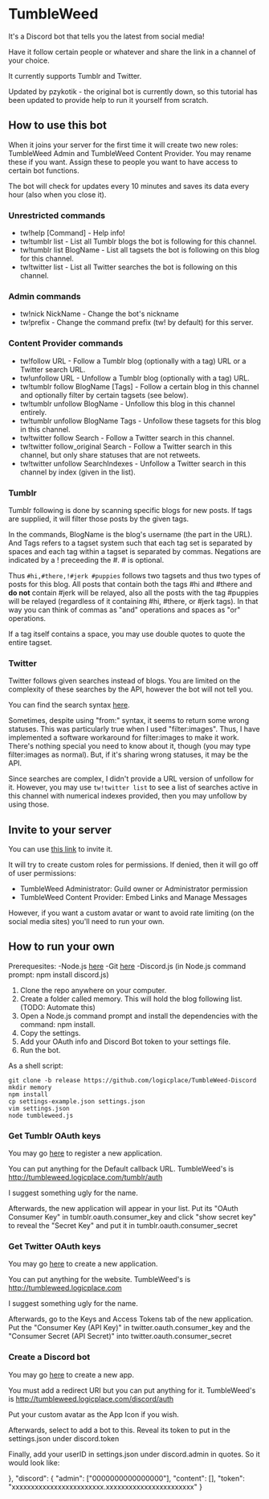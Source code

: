 # TumbleWeed #

It's a Discord bot that tells you the latest from social media!

Have it follow certain people or whatever and share the link in a channel of your choice.

It currently supports Tumblr and Twitter.

Updated by pzykotik - the original bot is currently down, so this tutorial has been updated to provide help to run it yourself from scratch.

## How to use this bot ##

When it joins your server for the first time it will create two new roles: TumbleWeed Admin and TumbleWeed Content Provider. You may rename these if you want. Assign these to people you want to have access to certain bot functions.

The bot will check for updates every 10 minutes and saves its data every hour (also when you close it).

### Unrestricted commands ###

* tw!help [Command] - Help info!
* tw!tumblr list - List all Tumblr blogs the bot is following for this channel.
* tw!tumblr list BlogName - List all tagsets the bot is following on this blog for this channel.
* tw!twitter list - List all Twitter searches the bot is following on this channel.

### Admin commands ###

* tw!nick NickName - Change the bot's nickname
* tw!prefix - Change the command prefix (tw! by default) for this server.

### Content Provider commands ###

* tw!follow URL - Follow a Tumblr blog (optionally with a tag) URL or a Twitter search URL.
* tw!unfollow URL - Unfollow a Tumblr blog (optionally with a tag) URL.
* tw!tumblr follow BlogName [Tags] - Follow a certain blog in this channel and optionally filter by certain tagsets (see below).
* tw!tumblr unfollow BlogName - Unfollow this blog in this channel entirely.
* tw!tumblr unfollow BlogName Tags - Unfollow these tagsets for this blog in this channel.
* tw!twitter follow Search - Follow a Twitter search in this channel.
* tw!twitter follow_original Search - Follow a Twitter search in this channel, but only share statuses that are not retweets.
* tw!twitter unfollow SearchIndexes - Unfollow a Twitter search in this channel by index (given in the list).

### Tumblr ###

Tumblr following is done by scanning specific blogs for new posts. If tags are supplied, it will filter those posts by the given tags.

In the commands, BlogName is the blog's username (the part in the URL). And Tags refers to a tagset system such that each tag set is separated by spaces and each tag within a tagset is separated by commas. Negations are indicated by a ! preceeding the #. # is optional.

Thus `#hi,#there,!#jerk #puppies` follows two tagsets and thus two types of posts for this blog. All posts that contain both the tags #hi and #there and **do not** contain #jerk will be relayed, also all the posts with the tag #puppies will be relayed (regardless of it containing #hi, #there, or #jerk tags). In that way you can think of commas as "and" operations and spaces as "or" operations.

If a tag itself contains a space, you may use double quotes to quote the entire tagset.

### Twitter ###

Twitter follows given searches instead of blogs. You are limited on the complexity of these searches by the API, however the bot will not tell you.

You can find the search syntax [here](https://dev.twitter.com/rest/public/search#query-operators).

Sometimes, despite using "from:" syntax, it seems to return some wrong statuses. This was particularly true when I used "filter:images". Thus, I have implemented a software workaround for filter:images to make it work. There's nothing special you need to know about it, though (you may type filter:images as normal). But, if it's sharing wrong statuses, it may be the API.

Since searches are complex, I didn't provide a URL version of unfollow for it. However, you may use `tw!twitter list` to see a list of searches active in this channel with numerical indexes provided, then you may unfollow by using those.

## Invite to your server ##

You can use [this link](https://discordapp.com/oauth2/authorize?client_id=306492836461936640&scope=bot&permissions=335547392) to invite it.

It will try to create custom roles for permissions. If denied, then it will go off of user permissions:

* TumbleWeed Administrator: Guild owner or Administrator permission
* TumbleWeed Content Provider: Embed Links and Manage Messages

However, if you want a custom avatar or want to avoid rate limiting (on the social media sites) you'll need to run your own.

## How to run your own ##

Prerequesites: 
-Node.js [here](https://nodejs.org/en/download/)
-Git [here](https://git-scm.com/downloads)
-Discord.js (in Node.js command prompt: npm install discord.js)

1. Clone the repo anywhere on your computer.
2. Create a folder called memory. This will hold the blog following list. (TODO: Automate this)
3. Open a Node.js command prompt and install the dependencies with the command: npm install.
4. Copy the settings.
5. Add your OAuth info and Discord Bot token to your settings file.
6. Run the bot.

As a shell script:

	git clone -b release https://github.com/logicplace/TumbleWeed-Discord
	mkdir memory
	npm install
	cp settings-example.json settings.json
	vim settings.json
	node tumbleweed.js

### Get Tumblr OAuth keys ###

You may go [here](https://www.tumblr.com/oauth/apps) to register a new application.

You can put anything for the Default callback URL. TumbleWeed's is http://tumbleweed.logicplace.com/tumblr/auth

I suggest something ugly for the name.

Afterwards, the new application will appear in your list. Put its "OAuth Consumer Key" in tumblr.oauth.consumer\_key and click "show secret key" to reveal the "Secret Key" and put it in tumblr.oauth.consumer\_secret

### Get Twitter OAuth keys ###

You may go [here](https://apps.twitter.com/) to create a new application.

You can put anything for the website. TumbleWeed's is http://tumbleweed.logicplace.com

I suggest something ugly for the name.

Afterwards, go to the Keys and Access Tokens tab of the new application. Put the "Consumer Key (API Key)" in twitter.oauth.consumer\_key and the "Consumer Secret (API Secret)" into twitter.oauth.consumer\_secret

### Create a Discord bot ###

You may go [here](https://discordapp.com/developers/applications/me) to create a new app.

You must add a redirect URI but you can put anything for it. TumbleWeed's is http://tumbleweed.logicplace.com/discord/auth

Put your custom avatar as the App Icon if you wish.

Afterwards, select to add a bot to this. Reveal its token to put in the settings.json under discord.token

Finally, add your userID in settings.json under discord.admin in quotes. So it would look like:

},
	"discord": {
		"admin": ["0000000000000000"],
		"content": [],
		"token": "xxxxxxxxxxxxxxxxxxxxxxxx.xxxxxxxxxxxxxxxxxxxxxxx"
	}
